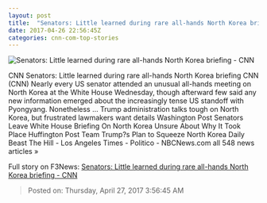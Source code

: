 ```yaml
---
layout: post
title:  "Senators: Little learned during rare all-hands North Korea briefing - CNN"
date: 2017-04-26 22:56:45Z
categories: cnn-com-top-stories
---
```


![Senators: Little learned during rare all-hands North Korea briefing - CNN](http://i2.cdn.cnn.com/cnnnext/dam/assets/170405100406-13-north-korea-weapons-super-tease.jpg)

CNN Senators: Little learned during rare all-hands North Korea briefing CNN (CNN) Nearly every US senator attended an unusual all-hands meeting on North Korea at the White House Wednesday, though afterward few said any new information emerged about the increasingly tense US standoff with Pyongyang. Nonetheless ... Trump administration talks tough on North Korea, but frustrated lawmakers want details Washington Post Senators Leave White House Briefing On North Korea Unsure About Why It Took Place Huffington Post Team Trump?s Plan to Squeeze North Korea Daily Beast The Hill - Los Angeles Times - Politico - NBCNews.com all 548 news articles »


Full story on F3News: [Senators: Little learned during rare all-hands North Korea briefing - CNN](http://www.f3nws.com/n/KDrUBD)

> Posted on: Thursday, April 27, 2017 3:56:45 AM
